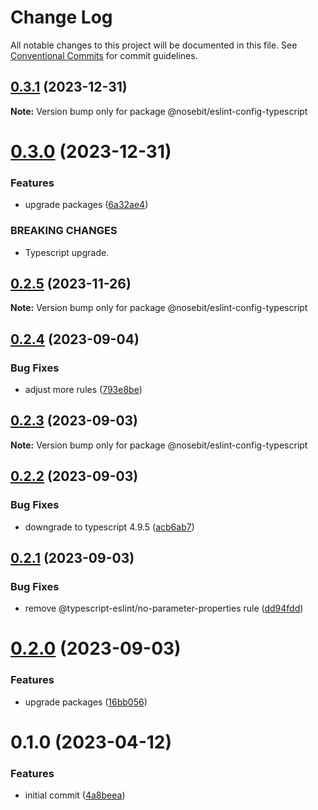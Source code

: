 # Change Log

All notable changes to this project will be documented in this file.
See [Conventional Commits](https://conventionalcommits.org) for commit guidelines.

## [0.3.1](https://github.com/nosebit/eslint-config/compare/@nosebit/eslint-config-typescript@0.3.0...@nosebit/eslint-config-typescript@0.3.1) (2023-12-31)

**Note:** Version bump only for package @nosebit/eslint-config-typescript





# [0.3.0](https://github.com/nosebit/eslint-config/compare/@nosebit/eslint-config-typescript@0.2.5...@nosebit/eslint-config-typescript@0.3.0) (2023-12-31)


### Features

* upgrade packages ([6a32ae4](https://github.com/nosebit/eslint-config/commit/6a32ae4a9ea08e671d5b0bf2ebde548a4d927a3e))


### BREAKING CHANGES

* Typescript upgrade.





## [0.2.5](https://github.com/nosebit/eslint-config/compare/@nosebit/eslint-config-typescript@0.2.4...@nosebit/eslint-config-typescript@0.2.5) (2023-11-26)

**Note:** Version bump only for package @nosebit/eslint-config-typescript





## [0.2.4](https://github.com/nosebit/eslint-config/compare/@nosebit/eslint-config-typescript@0.2.3...@nosebit/eslint-config-typescript@0.2.4) (2023-09-04)


### Bug Fixes

* adjust more rules ([793e8be](https://github.com/nosebit/eslint-config/commit/793e8be59d60f65b95f9aa12bd50424bdbaa39a9))





## [0.2.3](https://github.com/nosebit/eslint-config/compare/@nosebit/eslint-config-typescript@0.2.2...@nosebit/eslint-config-typescript@0.2.3) (2023-09-03)

**Note:** Version bump only for package @nosebit/eslint-config-typescript





## [0.2.2](https://github.com/nosebit/eslint-config/compare/@nosebit/eslint-config-typescript@0.2.1...@nosebit/eslint-config-typescript@0.2.2) (2023-09-03)


### Bug Fixes

* downgrade to typescript 4.9.5 ([acb6ab7](https://github.com/nosebit/eslint-config/commit/acb6ab7fee29a93630888a0c34a332d142edfe7e))





## [0.2.1](https://github.com/nosebit/eslint-config/compare/@nosebit/eslint-config-typescript@0.2.0...@nosebit/eslint-config-typescript@0.2.1) (2023-09-03)


### Bug Fixes

* remove @typescript-eslint/no-parameter-properties rule ([dd94fdd](https://github.com/nosebit/eslint-config/commit/dd94fdd60adb81d3176ba84c7a4c47d5e70a46a3))





# [0.2.0](https://github.com/nosebit/eslint-config/compare/@nosebit/eslint-config-typescript@0.1.0...@nosebit/eslint-config-typescript@0.2.0) (2023-09-03)


### Features

* upgrade packages ([16bb056](https://github.com/nosebit/eslint-config/commit/16bb0567199d5c0c98f62fb53ee864301f2c4de3))





# 0.1.0 (2023-04-12)


### Features

* initial commit ([4a8beea](https://github.com/nosebit/eslint-config/commit/4a8beea6f53473f50705fc083143b15037cd4ff4))

